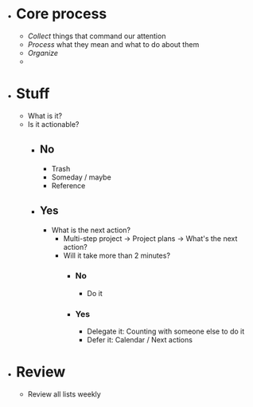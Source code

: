 - # Core process
	- *Collect* things that command our attention
	- *Process* what they mean and what to do about them
	- *Organize*
	-
- # Stuff
	- What is it?
	- Is it actionable?
		- ## No
			- Trash
			- Someday / maybe
			- Reference
		- ## Yes
			- What is the next action?
				- Multi-step project -> Project plans -> What's the next action?
				- Will it take more than 2 minutes?
					- ### No
						- Do it
					- ### Yes
						- Delegate it: Counting with someone else to do it
						- Defer it: Calendar / Next actions
- # Review
	- Review all lists weekly